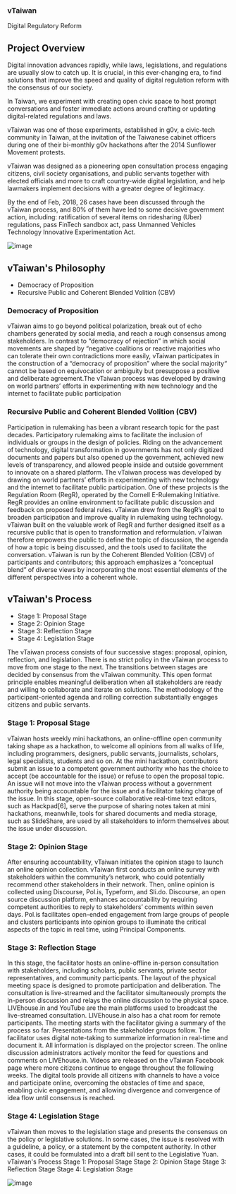 ### vTaiwan
Digital Regulatory Reform

## Project Overview
Digital innovation advances rapidly, while laws, legislations, and regulations are usually slow to catch up. It is crucial, in this ever-changing era, to find solutions that improve the speed and quality of digital regulation reform with the consensus of our society.

In Taiwan, we experiment with creating open civic space to host prompt conversations and foster immediate actions around crafting or updating digital-related regulations and laws. 

vTaiwan was one of those experiments, established in g0v, a civic-tech community in Taiwan, at the invitation of the Taiwanese cabinet officers during one of their bi-monthly g0v hackathons after the 2014 Sunflower Movement protests.

vTaiwan was designed as a pioneering open consultation process engaging citizens, civil society organisations, and public servants together with elected officials and more to craft country-wide digital legislation, and help lawmakers implement decisions with a greater degree of legitimacy.

By the end of Feb, 2018, 26 cases have been discussed through the vTaiwan process, and 80% of them have led to some decisive government action, including: ratification of several items on ridesharing (Uber) regulations, pass  FinTech sandbox act, pass Unmanned Vehicles Technology Innovative Experimentation Act.

![image](https://uploads-ssl.webflow.com/63b058452091f12771549e66/641831cb80bb9ad739715835_48847677677_2ba69d8083_k.jpg)


## vTaiwan's Philosophy
- Democracy of Proposition
- Recursive Public and Coherent Blended Volition (CBV)

### Democracy of Proposition

‍vTaiwan aims to go beyond political polarization, break out of echo chambers generated by social media, and reach a rough consensus among stakeholders. In contrast to “democracy of rejection” in which social movements are shaped by “negative coalitions or reactive majorities who can tolerate their own contradictions more easily, vTaiwan participates in the construction of a “democracy of proposition” where the social majority“ cannot be based on equivocation or ambiguity but presuppose a positive and deliberate agreement.The vTaiwan process was developed by drawing on world partners’ efforts in experimenting with new technology and the internet to facilitate public participation

### Recursive Public and Coherent Blended Volition (CBV)

Participation in rulemaking has been a vibrant research topic for the past decades. Participatory rulemaking aims to facilitate the inclusion of individuals or groups in the design of policies. Riding on the advancement of technology, digital transformation in governments has not only digitized documents and papers but also opened up the government, achieved new levels of transparency, and allowed people inside and outside government to innovate on a shared platform. The vTaiwan process was developed by drawing on world partners’ efforts in experimenting with new technology and the internet to facilitate public participation. One of these projects is the Regulation Room (RegR), operated by the Cornell E-Rulemaking Initiative. RegR provides an online environment to facilitate public discussion and feedback on proposed federal rules. vTaiwan drew from the RegR’s goal to broaden participation and improve quality in rulemaking using technology. vTaiwan built on the valuable work of RegR and further designed itself as a recursive public that is open to transformation and reformulation. vTaiwan therefore empowers the public to define the topic of discussion, the agenda of how a topic is being discussed, and the tools used to facilitate the conversation. vTaiwan is run by the Coherent Blended Volition (CBV) of participants and contributors; this approach emphasizes a “conceptual blend” of diverse views by incorporating the most essential elements of the different perspectives into a coherent whole.
‍

## vTaiwan's Process
- Stage 1: Proposal Stage
- Stage 2: Opinion Stage
- Stage 3: Reflection Stage
- Stage 4: Legislation Stage

The vTaiwan process consists of four successive stages: proposal, opinion, reflection, and legislation. There is no strict policy in the vTaiwan process to move from one stage to the next. The transitions between stages are decided by consensus from the vTaiwan community. This open format principle enables meaningful deliberation when all stakeholders are ready and willing to collaborate and iterate on solutions. The methodology of the participant-oriented agenda and rolling correction substantially engages citizens and public servants.
‍
### Stage 1: Proposal Stage
‍vTaiwan hosts weekly mini hackathons, an online-offline open community taking shape as a hackathon, to welcome all opinions from all walks of life, including programmers, designers, public servants, journalists, scholars, legal specialists, students and so on. At the mini hackathon, contributors submit an issue to a competent government authority who has the choice to accept (be accountable for the issue) or refuse to open the proposal topic. An issue will not move into the vTaiwan process without a government authority being accountable for the issue and a facilitator taking charge of the issue. In this stage, open-source collaborative real-time text editors, such as Hackpad[6], serve the purpose of sharing notes taken at mini hackathons, meanwhile, tools for shared documents and media storage, such as SlideShare, are used by all stakeholders to inform themselves about the issue under discussion.
‍
### Stage 2: Opinion Stage
‍After ensuring accountability, vTaiwan initiates the opinion stage to launch an online opinion collection. vTaiwan first conducts an online survey with stakeholders within the community’s network, who could potentially recommend other stakeholders in their network. Then, online opinion is collected using Discourse, Pol.is, Typeform, and Sli.do. Discourse, an open source discussion platform, enhances accountability by requiring competent authorities to reply to stakeholders’ comments within seven days. Pol.is facilitates open-ended engagement from large groups of people and clusters participants into opinion groups to illuminate the critical aspects of the topic in real time, using Principal Components. 
‍
### Stage 3: Reflection Stage
‍In this stage, the facilitator hosts an online-offline in-person consultation with stakeholders, including scholars, public servants, private sector representatives, and community participants. The layout of the physical meeting space is designed to promote participation and deliberation. The consultation is live-streamed and the facilitator simultaneously prompts the in-person discussion and relays the online discussion to the physical space. LIVEhouse.in and YouTube are the main platforms used to broadcast the live-streamed consultation. LIVEhouse.in also has a chat room for remote participants. The meeting starts with the facilitator giving a summary of the process so far. Presentations from the stakeholder groups follow. The facilitator uses digital note-taking to summarize information in real-time and document it. All information is displayed on the projector screen. The online discussion administrators actively monitor the feed for questions and comments on LIVEhouse.in. Videos are released on the vTaiwan Facebook page where more citizens continue to engage throughout the following weeks. The digital tools provide all citizens with channels to have a voice and participate online, overcoming the obstacles of time and space, enabling civic engagement, and allowing divergence and convergence of idea flow until consensus is reached.
‍
### Stage 4: Legislation Stage
‍vTaiwan then moves to the legislation stage and presents the consensus on the policy or legislative solutions. In some cases, the issue is resolved with a guideline, a policy, or a statement by the competent authority. In other cases, it could be formulated into a draft bill sent to the Legislative Yuan.
vTaiwan's Process
Stage 1: Proposal Stage
Stage 2: Opinion Stage
Stage 3: Reflection Stage
Stage 4: Legislation Stage


![image](https://uploads-ssl.webflow.com/63b058452091f12771549e66/641885d571b9da8059893cd9_vTaiwan%20mechanism%20and%20associated%20tools.png)